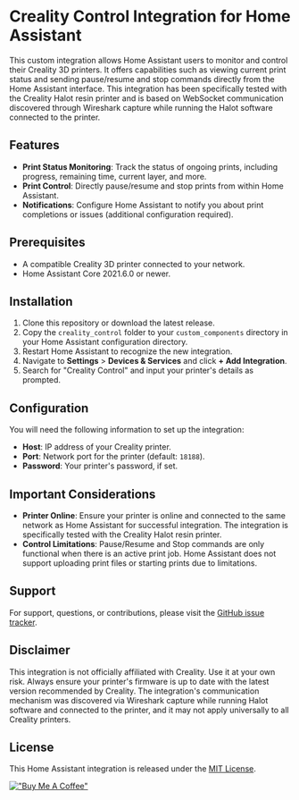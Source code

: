 # Creality Control Integration for Home Assistant

This custom integration allows Home Assistant users to monitor and control their Creality 3D printers. It offers capabilities such as viewing current print status and sending pause/resume and stop commands directly from the Home Assistant interface. This integration has been specifically tested with the Creality Halot resin printer and is based on WebSocket communication discovered through Wireshark capture while running the Halot software connected to the printer.

## Features

- **Print Status Monitoring**: Track the status of ongoing prints, including progress, remaining time, current layer, and more.
- **Print Control**: Directly pause/resume and stop prints from within Home Assistant.
- **Notifications**: Configure Home Assistant to notify you about print completions or issues (additional configuration required).

## Prerequisites

- A compatible Creality 3D printer connected to your network.
- Home Assistant Core 2021.6.0 or newer.

## Installation

1. Clone this repository or download the latest release.
2. Copy the `creality_control` folder to your `custom_components` directory in your Home Assistant configuration directory.
3. Restart Home Assistant to recognize the new integration.
4. Navigate to **Settings** > **Devices & Services** and click **+ Add Integration**.
5. Search for "Creality Control" and input your printer's details as prompted.

## Configuration

You will need the following information to set up the integration:

- **Host**: IP address of your Creality printer.
- **Port**: Network port for the printer (default: `18188`).
- **Password**: Your printer's password, if set.

## Important Considerations

- **Printer Online**: Ensure your printer is online and connected to the same network as Home Assistant for successful integration. The integration is specifically tested with the Creality Halot resin printer.
- **Control Limitations**: Pause/Resume and Stop commands are only functional when there is an active print job. Home Assistant does not support uploading print files or starting prints due to limitations.

## Support

For support, questions, or contributions, please visit the [GitHub issue tracker](https://github.com/Klangen82/Creality-Control/issues).

## Disclaimer

This integration is not officially affiliated with Creality. Use it at your own risk. Always ensure your printer's firmware is up to date with the latest version recommended by Creality. The integration's communication mechanism was discovered via Wireshark capture while running Halot software and connected to the printer, and it may not apply universally to all Creality printers.

## License

This Home Assistant integration is released under the [MIT License](LICENSE).

[!["Buy Me A Coffee"](https://www.buymeacoffee.com/assets/img/custom_images/orange_img.png)](https://www.buymeacoffee.com/klangen82)
